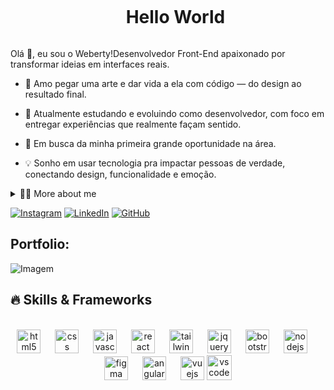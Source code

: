 <!--título-->
<div id="user-content-toc">
  <ul align="center">
    <summary><h1 style="display: inline-block">Hello World</h1></summary>
</div>

<!-- Presentation -->
<p>
Olá 👋, eu sou o Weberty!Desenvolvedor Front-End apaixonado por transformar ideias em interfaces reais.

- 🎨 Amo pegar uma arte e dar vida a ela com código — do design ao resultado final.

- 🚀 Atualmente estudando e evoluindo como desenvolvedor, com foco em entregar experiências que realmente façam sentido.

- 💼 Em busca da minha primeira grande oportunidade na área.

- 💡 Sonho em usar tecnologia pra impactar pessoas de verdade, conectando design, funcionalidade e emoção.
</p>

<!-- Dropdown -->
<details>
  <summary>👨‍💻 More about me</summary>

  💬 Tenho 21 anos, moro no Brasil e sou desenvolvedor Front-End apaixonado por transformar ideias em experiências reais.
Trabalho com tecnologias como HTML, CSS, JavaScript, jQuery, Bootstrap, Tailwind CSS, React, Firebase, Node.js e MongoDB, Next.js, PHP, Saas, Angular, Vue — sempre buscando criar interfaces funcionais, bonitas e acessíveis.

 💡 Acredito que design não é só estética — é experiência.
Gosto de transformar uma arte estática em algo funcional, fluido e envolvente. Programar, pra mim, é traduzir ideias em impacto.
</details>

<!-- Links -->
[![Instagram](https://img.shields.io/badge/Instagram-E4405F?style=for-the-badge&logo=instagram&logoColor=white)](https://www.instagram.com/weberty.slvx/)
[![LinkedIn](https://img.shields.io/badge/LinkedIn-0077B5?style=for-the-badge&logo=linkedin&logoColor=white)](https://www.linkedin.com/in/weberty-marcilio-88a598244)
[![GitHub](https://img.shields.io/badge/GitHub-000?style=for-the-badge&logo=github&logoColor=white)](https://github.com/Wbyh7z)




<!-- Portfolio -->
## Portfolio:
<!--- []()
- []()
- []()
- []()
- []()  -->

<!-- GIF -->
<p align="left">
  <img align="center" src="https://i.gifer.com/3otv.gif" alt="Imagem">
</p>

## 🔥 Skills & Frameworks
<!-- Skills: Programming Languages -->
 <br clear="both">

<div align="center">
  <img src="https://cdn.jsdelivr.net/gh/devicons/devicon/icons/html5/html5-original.svg" height="38" alt="html5 logo"  />
  <img width="15" />
  <img src="https://cdn.jsdelivr.net/gh/devicons/devicon/icons/css3/css3-original.svg" height="38" alt="css logo"  />
  <img width="15" />
  <img src="https://cdn.jsdelivr.net/gh/devicons/devicon/icons/javascript/javascript-original.svg" height="38" alt="javascript logo"  />
  <img width="15" />
  <img src="https://cdn.jsdelivr.net/gh/devicons/devicon/icons/react/react-original.svg" height="38" alt="react logo"  />
  <img width="15" />
  <img src="https://cdn.jsdelivr.net/gh/devicons/devicon/icons/tailwindcss/tailwindcss-original-wordmark.svg" height="38" alt="tailwindcss logo"  />
  <img width="15" />
  <img src="https://cdn.jsdelivr.net/gh/devicons/devicon/icons/jquery/jquery-original.svg" height="38" alt="jquery logo"  />
  <img width="15" />
  <img src="https://cdn.jsdelivr.net/gh/devicons/devicon/icons/bootstrap/bootstrap-original.svg" height="38" alt="bootstrap logo"  />
  <img width="15" />
  <img src="https://cdn.jsdelivr.net/gh/devicons/devicon/icons/nodejs/nodejs-original.svg" height="38" alt="nodejs logo"  />
  <img width="15" />
  <img src="https://cdn.jsdelivr.net/gh/devicons/devicon/icons/figma/figma-original.svg" height="38" alt="figma logo"  />
  <img width="15" />
  <img src="https://cdn.jsdelivr.net/gh/devicons/devicon/icons/angularjs/angularjs-original.svg" height="38" alt="angularjs logo"  />
  <img width="15" />
  <img src="https://cdn.jsdelivr.net/gh/devicons/devicon/icons/vuejs/vuejs-original.svg" height="38" alt="vuejs logo"  />
   <img src="https://cdn.jsdelivr.net/gh/devicons/devicon/icons/vscode/vscode-original.svg" height="40" alt="vscode logo"  />
</div>



  

  
 

